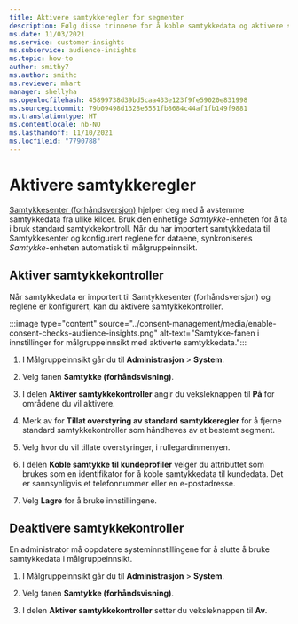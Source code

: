 ```yaml
---
title: Aktivere samtykkeregler for segmenter
description: Følg disse trinnene for å koble samtykkedata og aktivere samtykkekontroller i målgruppeinnsikt. En administrator kan også deaktivere samtykkekontroller.
ms.date: 11/03/2021
ms.service: customer-insights
ms.subservice: audience-insights
ms.topic: how-to
author: smithy7
ms.author: smithc
ms.reviewer: mhart
manager: shellyha
ms.openlocfilehash: 45899738d39bd5caa433e123f9fe59020e831998
ms.sourcegitcommit: 79b09498d1328e5551fb8684c44af1fb149f9881
ms.translationtype: HT
ms.contentlocale: nb-NO
ms.lasthandoff: 11/10/2021
ms.locfileid: "7790788"
---
```

# <a name="activate-consent-rules"></a>Aktivere samtykkeregler

[Samtykkesenter (forhåndsversjon)](../consent-management/overview.md) hjelper deg med å avstemme samtykkedata fra ulike kilder. Bruk den enhetlige *Samtykke*-enheten for å ta i bruk standard samtykkekontroll. Når du har importert samtykkedata til Samtykkesenter og konfigurert reglene for dataene, synkroniseres *Samtykke*-enheten automatisk til målgruppeinnsikt.

## <a name="enable-consent-checks"></a>Aktiver samtykkekontroller

Når samtykkedata er importert til Samtykkesenter (forhåndsversjon) og reglene er konfigurert, kan du aktivere samtykkekontroller. 

:::image type="content" source="../consent-management/media/enable-consent-checks-audience-insights.png" alt-text="Samtykke-fanen i innstillinger for målgruppeinnsikt med aktiverte samtykkedata.":::

1. I Målgruppeinnsikt går du til **Administrasjon** > **System**.

1. Velg fanen **Samtykke (forhåndsvisning)**.

1. I delen **Aktiver samtykkekontroller** angir du veksleknappen til **På** for områdene du vil aktivere.

1. Merk av for **Tillat overstyring av standard samtykkeregler** for å fjerne standard samtykkekontroller som håndheves av et bestemt segment. 

1. Velg hvor du vil tillate overstyringer, i rullegardinmenyen.     

1. I delen **Koble samtykke til kundeprofiler** velger du attributtet som brukes som en identifikator for å koble samtykkedata til kundedata. Det er sannsynligvis et telefonnummer eller en e-postadresse. 

1. Velg **Lagre** for å bruke innstillingene.

## <a name="disable-consent-checks"></a>Deaktivere samtykkekontroller

En administrator må oppdatere systeminnstillingene for å slutte å bruke samtykkedata i målgruppeinnsikt.

1. I Målgruppeinnsikt går du til **Administrasjon** > **System**.

1. Velg fanen **Samtykke (forhåndsvisning)**.

1. I delen **Aktiver samtykkekontroller** setter du veksleknappen til **Av**.
